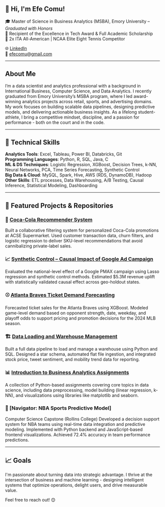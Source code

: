 ## 👋 Hi, I'm Efe Comu!

🎓 Master of Science in Business Analytics (MSBA), Emory University – *Graduated with Honors*  
🏅 Recipient of the Excellence in Tech Award & Full Academic Scholarship  
🎾 2x ITA All-American | NCAA Elite Eight Tennis Competitor  

🌐 [LinkedIn](https://www.linkedin.com/in/efecomu/)  
📧 efecomu@gmail.com  

---

## About Me

I’m a data scientist and analytics professional with a background in International Business, Computer Science, and Data Analytics. I recently graduated from Emory University’s MSBA program, where I led award-winning analytics projects across retail, sports, and advertising domains. My work focuses on building scalable data pipelines, designing predictive models, and delivering actionable business insights. As a lifelong student-athlete, I bring a competitive mindset, discipline, and a passion for performance - both on the court and in the code.

---

## 🔧 Technical Skills

**Analytics Tools**: Excel, Tableau, Power BI, Databricks, Git  
**Programming Languages**: Python, R, SQL, Java, C  
**ML & DS Techniques**: Logistic Regression, XGBoost, Decision Trees, k-NN, Neural Networks, PCA, Time Series Forecasting, Synthetic Control  
**Big Data & Cloud**: MySQL, Spark, Hive, AWS (RDS, DynamoDB), Hadoop  
**Other Skills**: ETL processes, Data Warehousing, A/B Testing, Causal Inference, Statistical Modeling, Dashboarding

---

## 🚀 Featured Projects & Repositories

### 🤖 [Coca-Cola Recommender System](https://github.com/efecomu1/coca-cola-recommender)
Built a collaborative filtering system for personalized Coca-Cola promotions at ACSE Supermarket. Used customer transaction data, churn filters, and logistic regression to deliver SKU-level recommendations that avoid cannibalizing private-label sales.

### 📈 [Synthetic Control – Causal Impact of Google Ad Campaign](https://github.com/efecomu1/synthetic-control-causal-impact)
Evaluated the national-level effect of a Google PMAX campaign using Lasso regression and synthetic control methods. Estimated $5.3M revenue uplift with statistically validated causal effect across geo-holdout states.

### ⚾ [Atlanta Braves Ticket Demand Forecasting](https://github.com/efecomu1/atlanta-braves-ticket-forecasting)
Forecasted ticket sales for the Atlanta Braves using XGBoost. Modeled game-level demand based on opponent strength, date, weekday, and playoff odds to support pricing and promotion decisions for the 2024 MLB season.

### 🏗️ [Data Loading and Warehouse Management](https://github.com/efecomu1/Data-Loading-and-Warehouse-Management)
Built a full data pipeline to load and manage a warehouse using Python and SQL. Designed a star schema, automated flat file ingestion, and integrated stock price, tweet sentiment, and mobility trend data for reporting.

### 📊 [Introduction to Business Analytics Assignments](https://github.com/efecomu1/Introduction-to-Business-Analytics-Assignments)
A collection of Python-based assignments covering core topics in data science, including data preprocessing, model building (linear regression, k-NN), and visualizations using libraries like matplotlib and seaborn.

### 🏀 [Navigator: NBA Sports Predictive Model]
Computer Science Capstone (Rollins College)
Developed a decision support system for NBA teams using real-time data integration and predictive modeling. Implemented with Python backend and JavaScript-based frontend visualizations. Achieved 72.4% accuracy in team performance predictions.

---

## 📈 Goals

I'm passionate about turning data into strategic advantage. I thrive at the intersection of business and machine learning - designing intelligent systems that optimize operations, delight users, and drive measurable value.

Feel free to reach out! 😊
